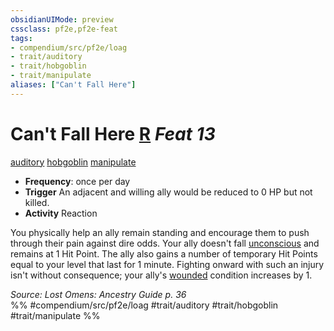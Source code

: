 ```yaml
---
obsidianUIMode: preview
cssclass: pf2e,pf2e-feat
tags:
- compendium/src/pf2e/loag
- trait/auditory
- trait/hobgoblin
- trait/manipulate
aliases: ["Can't Fall Here"]
---
```

# Can't Fall Here  [R](chapter-9-playing-the-game.md#Actions "Reaction") *Feat 13*  
[auditory](auditory.md "Auditory Effect Trait")  [hobgoblin](hobgoblin-locg.md "Hobgoblin Ancestry & Heritage Trait")  [manipulate](manipulate.md "Manipulate General Trait")  

- **Frequency**: once per day
- **Trigger** An adjacent and willing ally would be reduced to 0 HP but not killed.
- **Activity** Reaction

You physically help an ally remain standing and encourage them to push through their pain against dire odds. Your ally doesn't fall [unconscious](conditions.md#Unconscious) and remains at 1 Hit Point. The ally also gains a number of temporary Hit Points equal to your level that last for 1 minute. Fighting onward with such an injury isn't without consequence; your ally's [wounded](conditions.md#Wounded) condition increases by 1.

*Source: Lost Omens: Ancestry Guide p. 36*  
%% #compendium/src/pf2e/loag #trait/auditory #trait/hobgoblin #trait/manipulate %%